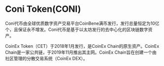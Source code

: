 # Coni Token(CONI)

Coni代币由全球优质数字资产交易平台CoinBene满币发行，发行总量恒定为10亿个，且保证永不增发。Coni代币是基于以太坊发行的去中心化的区块链数字资产。

CoinEx Token（CET）于2018年1月发行，是CoinEx Chain的原生资产。CoinEx Chain是一家公共链，于2019年11月推出其主网。CoinEx Chain旨在创建一个由社区管理的分散交易系统（CoinEx DEX）。
